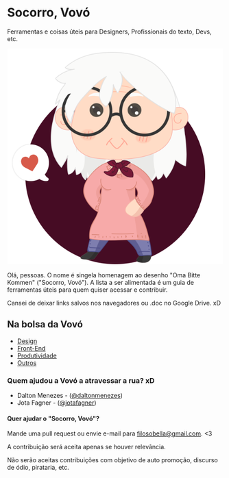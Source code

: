 # Socorro, Vovó
Ferramentas e coisas úteis para Designers, Profissionais do texto, Devs, etc.

![alt text](img/socorrovovo.png)

Olá, pessoas. O nome é singela homenagem ao desenho "Oma Bitte Kommen" ("Socorro, Vovó"). A lista a ser alimentada é um guia de ferramentas úteis para quem quiser acessar e contribuir.

Cansei de deixar links salvos nos navegadores ou .doc no Google Drive. xD

## Na bolsa da Vovó
- [Design](Na%20bolsa%20da%20Vovó/Design)
- [Front-End](Na%20bolsa%20da%20Vovó/Front-End)
- [Produtividade](Na%20bolsa%20da%20Vovó/Produtividade)
- [Outros](Na%20bolsa%20da%20Vovó/Outros)

### Quem ajudou a Vovó a atravessar a rua? xD
- Dalton Menezes - ([@daltonmenezes](https://github.com/daltonmenezes))
- Jota Fagner - ([@jotafagner](https://twitter.com/jotafagner))

#### Quer ajudar o "Socorro, Vovó"?

Mande uma pull request ou envie e-mail para filosobella@gmail.com. <3

A contribuição será aceita apenas se houver relevância.

Não serão aceitas contribuições com objetivo de auto promoção, discurso de ódio, pirataria, etc.

